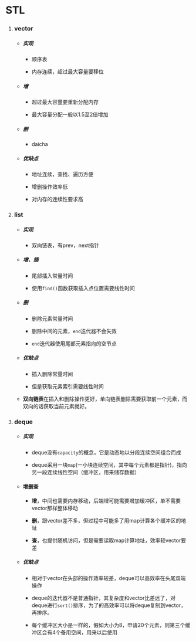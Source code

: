 # STL

1. ### vector
   
   - ##### 实现
     
     - 顺序表
     
     - 内存连续，超过最大容量要移位
   
   - ##### 增
     
     - 超过最大容量要重新分配内存
     
     - 最大容量分配一般以1.5至2倍增加
   
   - ##### 删
     
     - daicha 
   
   - ##### 优缺点
     
     - 地址连续，查找、遍历方便
     
     - 增删操作效率低
     
     - 对内存的连续性要求高
   
   #### 

2. ### list
   
   - ##### 实现
     
     - 双向链表，有prev，next指针
   
   - ##### 增、插
     
     - 尾部插入常量时间
     
     - 使用`find()`函数获取插入点位置需要线性时间
   
   - ##### 删
     
     - 删除元素常量时间
     
     - 删除中间的元素，`end`迭代器不会失效
     
     - `end`迭代器使用尾部元素指向的空节点
   
   - ##### 优缺点
     
     - 插入删除常量时间
     
     - 但是获取元素索引需要线性时间
   
   - **双向链表**在插入和删除操作更好，单向链表删除需要获取前一个元素，而双向的话获取当前元素就好。

#### 

3. ### deque
   
   - ##### 实现
     
     - deque没有`capacity`的概念，它是动态地以分段连续空间组合而成
     
     - deque采用一块`map`(一小块连续空间，其中每个元素都是指针)，指向另一段连续线性空间（缓冲区，用来储存数据）
   
   - #### 增删查
     
     - **增**，中间也需要内存移动，后端增可能需要增加缓冲区，单不需要vector那样整体移动
     
     - **删**，跟vector差不多，但过程中可能多了用map计算各个缓冲区的地址
     
     - **查**，也提供随机访问，但是需要读取map计算地址，效率较vector要差
   
   - ##### 优缺点
     
     - 相对于vector在头部的操作效率较差，deque可以高效率在头尾双端操作
     
     - deque的迭代器不是普通指针，其复杂度和vector比差远了，对deque进行`sort()`排序，为了的高效率可以将deque复制到vector，再排序。
     
     - 每个缓冲区大小是一样的，假如大小为8，申请20个元素，则第三个缓冲区会有4个备用空间，用来以后使用


